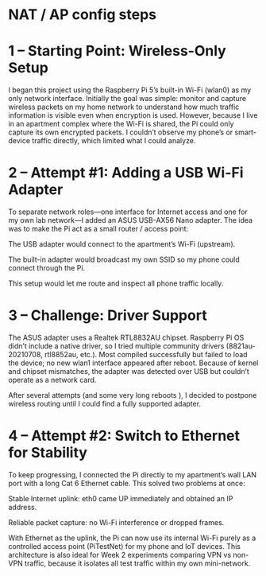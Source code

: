 # NAT / AP config steps

# 1 – Starting Point: Wireless-Only Setup

I began this project using the Raspberry Pi 5’s built-in Wi-Fi (wlan0) as my only network interface.
Initially the goal was simple: monitor and capture wireless packets on my home network to understand how much traffic information is visible even when encryption is used.
However, because I live in an apartment complex where the Wi-Fi is shared, the Pi could only capture its own encrypted packets.
I couldn’t observe my phone’s or smart-device traffic directly, which limited what I could analyze.

# 2 – Attempt #1: Adding a USB Wi-Fi Adapter

To separate network roles—one interface for Internet access and one for my own lab network—I added an ASUS USB-AX56 Nano adapter.
The idea was to make the Pi act as a small router / access point:

The USB adapter would connect to the apartment’s Wi-Fi (upstream).

The built-in adapter would broadcast my own SSID so my phone could connect through the Pi.

This setup would let me route and inspect all phone traffic locally.

# 3 – Challenge: Driver Support

The ASUS adapter uses a Realtek RTL8832AU chipset.
Raspberry Pi OS didn’t include a native driver, so I tried multiple community drivers (8821au-20210708, rtl8852au, etc.).
Most compiled successfully but failed to load the device; no new wlan1 interface appeared after reboot.
Because of kernel and chipset mismatches, the adapter was detected over USB but couldn’t operate as a network card.

After several attempts (and some very long reboots ), I decided to postpone wireless routing until I could find a fully supported adapter.

# 4 – Attempt #2: Switch to Ethernet for Stability

To keep progressing, I connected the Pi directly to my apartment’s wall LAN port with a long Cat 6 Ethernet cable.
This solved two problems at once:

Stable Internet uplink: eth0 came UP immediately and obtained an IP address.

Reliable packet capture: no Wi-Fi interference or dropped frames.

With Ethernet as the uplink, the Pi can now use its internal Wi-Fi purely as a controlled access point (PiTestNet) for my phone and IoT devices.
This architecture is also ideal for Week 2 experiments comparing VPN vs non-VPN traffic, because it isolates all test traffic within my own mini-network.
